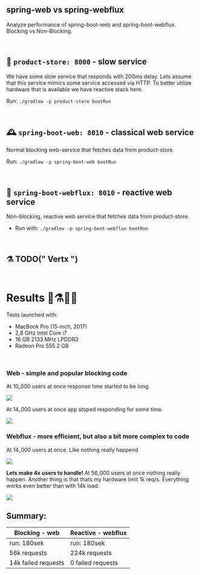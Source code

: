 ## spring-web vs spring-webflux
Analyze performance of spring-boot-web and spring-boot-webflux. Blocking vs Non-Blocking.

<br>

## 🏬 `product-store: 8000`  - slow service

We have some slow service that responds with 200ms delay. Lets assume that this service mimics some service accessed via HTTP. To better utilize hardware that is available we have reactive stack here.

Run: `./gradlew -p product-store bootRun`

<br>

## 🕰 `spring-boot-web: 8010` - classical web service 

Normal blocking web-service that fetches data from product-store.

Run: `./gradlew -p spring-boot-web bootRun`

<br>

## 🧬 `spring-boot-webflux: 8010` - reactive web service 

Non-blocking, reactive web service that fetches data from product-store.

* Run with: `./gradlew -p spring-boot-webflux bootRun`

<br>

## ⚗ TODO(" Vertx ")

<br>

# Results 🧪⚗👩‍🔬

Tests launched with: 
* MacBook Pro (15-inch, 2017)
* 2,8 GHz Intel Core i7
* 16 GB 2133 MHz LPDDR3
* Radeon Pro 555 2 GB

<br> 

### Web - simple and popular blocking code

At 10_000 users at once response time started to be long.

![](https://github.com/braintelligencePL/playgrounds/blob/master/images/web_10000.png)

At 14_000 users at once app stoped responding for some time.

![](https://github.com/braintelligencePL/playgrounds/blob/master/images/web_14000.png)

### Webflux - more efficient, but also a bit more complex to code

At 14_000 users at once. Like nothing really happend

![](https://github.com/braintelligencePL/playgrounds/blob/master/images/webflux_14000.png)

<b> Lets make 4x users to handle! </b> At 56_000 users at once nothing really happen. Another thing is that thats my hardware limit 1k req/s. Everything works even better than with 14k load.

![](https://github.com/braintelligencePL/playgrounds/blob/master/images/webflux_56000.png)

## Summary: 

| Blocking - web        | Reactive - webflux
| ------------- |-------------|
| run: 180sek  | run: 180sek |
| 56k requests | 224k requests |
| 14k failed requests | 0 failed requests |




